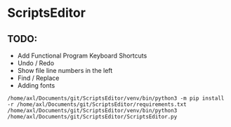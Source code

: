 # ScriptsEditor

## TODO:

- Add Functional Program Keyboard Shortcuts
- Undo / Redo
- Show file line numbers in the left
- Find / Replace
- Adding fonts


```shell
/home/axl/Documents/git/ScriptsEditor/venv/bin/python3 -m pip install -r /home/axl/Documents/git/ScriptsEditor/requirements.txt
/home/axl/Documents/git/ScriptsEditor/venv/bin/python3 /home/axl/Documents/git/ScriptsEditor/ScriptsEditor.py

```